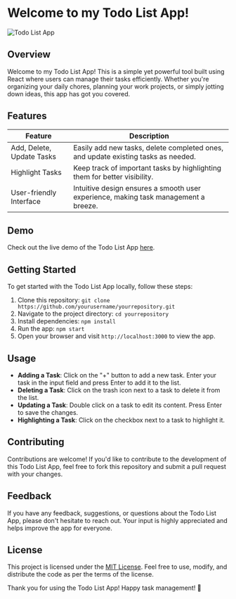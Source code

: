 # Welcome to my Todo List App!

![Todo List App]([(https://cdn.sanity.io/images/599r6htc/localized/0d1e3ef92ab95ecd0aece2620916c9bf6e47df80-1108x1108.png?w=514&q=75&fit=max&auto=format)])

## Overview

Welcome to my Todo List App! This is a simple yet powerful tool built using React where users can manage their tasks efficiently. Whether you're organizing your daily chores, planning your work projects, or simply jotting down ideas, this app has got you covered.

## Features

| Feature                 | Description                                                                                         |
|-------------------------|-----------------------------------------------------------------------------------------------------|
| Add, Delete, Update Tasks | Easily add new tasks, delete completed ones, and update existing tasks as needed.                    |
| Highlight Tasks         | Keep track of important tasks by highlighting them for better visibility.                            |
| User-friendly Interface| Intuitive design ensures a smooth user experience, making task management a breeze.                   |

## Demo

Check out the live demo of the Todo List App [here](https://1827-todo-list.netlify.app/).

## Getting Started

To get started with the Todo List App locally, follow these steps:

1. Clone this repository: `git clone https://github.com/yourusername/yourrepository.git`
2. Navigate to the project directory: `cd yourrepository`
3. Install dependencies: `npm install`
4. Run the app: `npm start`
5. Open your browser and visit `http://localhost:3000` to view the app.

## Usage

- **Adding a Task**: Click on the "+" button to add a new task. Enter your task in the input field and press Enter to add it to the list.
- **Deleting a Task**: Click on the trash icon next to a task to delete it from the list.
- **Updating a Task**: Double click on a task to edit its content. Press Enter to save the changes.
- **Highlighting a Task**: Click on the checkbox next to a task to highlight it.

## Contributing

Contributions are welcome! If you'd like to contribute to the development of this Todo List App, feel free to fork this repository and submit a pull request with your changes.

## Feedback

If you have any feedback, suggestions, or questions about the Todo List App, please don't hesitate to reach out. Your input is highly appreciated and helps improve the app for everyone.

## License

This project is licensed under the [MIT License](https://opensource.org/licenses/MIT). Feel free to use, modify, and distribute the code as per the terms of the license.

Thank you for using the Todo List App! Happy task management! 🚀
